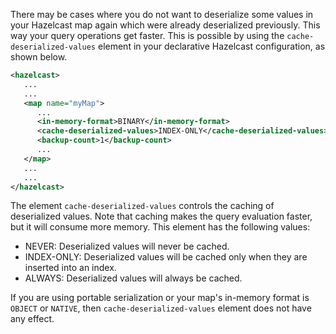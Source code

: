 There may be cases where you do not want to deserialize some values in your Hazelcast map again which were already deserialized previously. This way your query operations get faster. This is possible by using the `cache-deserialized-values` element in your declarative Hazelcast configuration, as shown below.

```xml
<hazelcast>
   ...
   ...
   <map name="myMap">
      ...
      <in-memory-format>BINARY</in-memory-format>
      <cache-deserialized-values>INDEX-ONLY</cache-deserialized-values>
      <backup-count>1</backup-count>
      ...
   </map>
   ...
   ...
</hazelcast>
```

The element `cache-deserialized-values` controls the caching of deserialized values. Note that caching makes the query evaluation faster, but it will consume more memory. This element has the following values:

- NEVER: Deserialized values will never be cached.
- INDEX-ONLY: Deserialized values will be cached only when they are inserted into an index.
- ALWAYS: Deserialized values will always be cached.

If you are using portable serialization or your map's in-memory format is `OBJECT` or `NATIVE`, then `cache-deserialized-values` element does not have any effect.